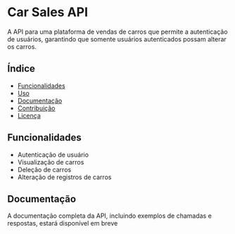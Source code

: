 # Car Sales API

A API para uma plataforma de vendas de carros que permite a autenticação de usuários, garantindo que somente usuários autenticados possam alterar os carros.

## Índice
- [Funcionalidades](#funcionalidades)
- [Uso](#uso)
- [Documentação](#documentação)
- [Contribuição](#contribuição)
- [Licença](#licença)

## Funcionalidades
- Autenticação de usuário
- Visualização de carros
- Deleção de carros
- Alteração de registros de carros

## Documentação
A documentação completa da API, incluindo exemplos de chamadas e respostas, estará disponível em breve
